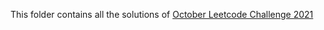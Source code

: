 This folder contains all the solutions of [October Leetcode Challenge 2021](https://leetcode.com/discuss/general-discussion/655704/)
